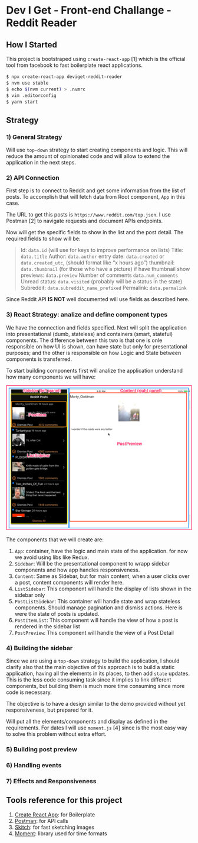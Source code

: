 # Dev I Get - Front-end Challange - Reddit Reader

## How I Started

This project is bootstraped using `create-react-app` [1] which is the official tool from facebook to fast boilerplate react applications.

```bash
$ npx create-react-app deviget-reddit-reader
$ nvm use stable
$ echo $(nvm current) > .nvmrc
$ vim .editorconfig
$ yarn start
```

## Strategy

### 1) General Strategy

Will use `top-down` strategy to start creating components and logic. This will reduce the amount of opinionated code and will allow to extend the application in the next steps.

### 2) API Connection

First step is to connect to Reddit and get some information from the list of posts. To accomplish that will fetch data from Root component, `App` in this case.

The URL to get this posts is `https://www.reddit.com/top.json`. I use Postman [2] to navigate requests and document APIs endpoints. 

Now will get the specific fields to show in the list and the post detail. The required fields to show will be:

> Id: `data.id` (will use for keys to improve performance on lists)
> Title: `data.title`
> Author: `data.author`
> entry date: `data.created` or `data.created_utc`, (should format like “x hours ago”)
> thumbnail: `data.thumbnail` (for those who have a picture)
> if have thumbnail show previews: `data.preview`
> Number of comments `data.num_comments`
> Unread status: `data.visited` (probably will be a status in the state)
> Subreddit: `data.subreddit_name_prefixed`
> Permalink: `data.permalink`

Since Reddit API **IS NOT** well documented will use fields as described here.

### 3) React Strategy: analize and define component types

We have the connection and fields specified. Next will split the application into presentational (dumb, stateless) and containers (smart, stateful) components. The difference between this two is that one is onle responsible on how UI is shown, can have state but only for presentational purposes; and the other is responsible on how Logic and State between components is transferred.

To start building components first will analize the application understand how many components we will have:

![App Components](./docs/app_components.png?raw=true)

The components that we will create are:

1. `App`: container, have the logic and main state of the application. for now we avoid using libs like Redux.
2. `Sidebar`: Will be the presentational component to wrapp sidebar components and how app handles responsiveness.
3. `Content`: Same as Sidebar, but for main content, when a user clicks over a post, content components will render here.
4. `ListSidebar`: This component will handle the display of lists shown in the sidebar only
5. `PostListSidebar`: This container will handle state and wrap stateless components. Should manage pagination and dismiss actions. Here is were the state of posts is updated.
6. `PostItemList`: This component will handle the view of how a post is rendered in the sidebar list 
7. `PostPreview`: This component will handle the view of a Post Detail

### 4) Building the sidebar

Since we are using a `top-down` strategy to build the application, I should clarify also that the main objective of this approach is to build a static application, having all the elements in its places, to then add `state` updates. This is the less code consuming task since it implies to link different components, but building them is much more time consuming since more code is necessary.

The objective is to have a design similar to the demo provided without yet responsiveness, but prepared for it.

Will put all the elements/components and display as defined in the requirements. For dates I will use `moment.js` [4] since is the most easy way to solve this problem without extra effort.

### 5) Building post preview

### 6) Handling events

### 7) Effects and Responsiveness

## Tools reference for this project

1. [Create React App](https://github.com/facebookincubator/create-react-app): for Boilerplate
1. [Postman](https://www.getpostman.com/): for API calls
1. [Skitch](https://evernote.com/intl/es/products/skitch): for fast sketching images
1. [Moment](): library used for time formats


